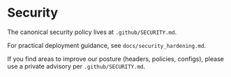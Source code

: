 # Security

The canonical security policy lives at `.github/SECURITY.md`.

For practical deployment guidance, see `docs/security_hardening.md`.

If you find areas to improve our posture (headers, policies, configs), please use a private advisory per `.github/SECURITY.md`.
